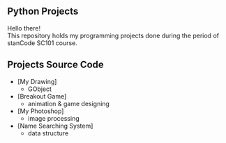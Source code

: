 ## Python Projects
Hello there!\
This repository holds my programming projects done during the period of stanCode SC101 course.

## Projects Source Code
* [My Drawing]
  * GObject
* [Breakout Game]
  * animation & game designing
* [My Photoshop]
  * image processing
* [Name Searching System]
  * data structure
